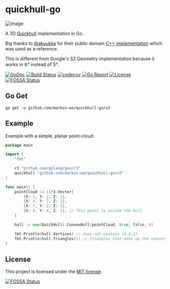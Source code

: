 # quickhull-go

![image](https://user-images.githubusercontent.com/5138316/119959867-4c400700-bf9c-11eb-9fae-3db3d5176fc6.png)

A 3D [Quickhull](https://en.wikipedia.org/wiki/Quickhull) implementation in Go.

Big thanks to [@akuukka](https://github.com/akuukka) for their public domain [C++ implementation](https://github.com/akuukka/quickhull) which was used as a reference.

This is different from Google's S2 Geometry implementation because it works in ℝ³ instead of S².

[![GoDoc](https://godoc.org/github.com/markus-wa/quickhull-go?status.svg)](https://godoc.org/github.com/markus-wa/quickhull-go)
[![Build Status](https://travis-ci.org/markus-wa/quickhull-go.svg?branch=master)](https://travis-ci.org/markus-wa/quickhull-go)
[![codecov](https://codecov.io/gh/markus-wa/quickhull-go/branch/master/graph/badge.svg)](https://codecov.io/gh/markus-wa/quickhull-go)
[![Go Report](https://goreportcard.com/badge/github.com/markus-wa/quickhull-go)](https://goreportcard.com/report/github.com/markus-wa/quickhull-go)
[![License](https://img.shields.io/badge/license-MIT-blue.svg?style=flat)](LICENSE.md)
[![FOSSA Status](https://app.fossa.io/api/projects/git%2Bgithub.com%2Fmarkus-wa%2Fquickhull-go.svg?type=shield)](https://app.fossa.io/projects/git%2Bgithub.com%2Fmarkus-wa%2Fquickhull-go?ref=badge_shield)

## Go Get

	go get -u github.com/markus-wa/quickhull-go/v2

## Example

Example with a simple, planar point-cloud.

```go
package main

import (
	"fmt"

	r3 "github.com/golang/geo/r3"
	quickhull "github.com/markus-wa/quickhull-go/v2"
)

func main() {
	pointCloud := []r3.Vector{
		{X: 1, Y: 2, Z: 1},
		{X: 4, Y: 7, Z: 1},
		{X: 7, Y: 2, Z: 1},
		{X: 4, Y: 4, Z: 1}, // This point is inside the hull
	}

	hull := new(QuickHull).ConvexHull(pointCloud, true, false, 0)

	fmt.Println(hull.Vertices) // does not contain (4,4,1)
	fmt.Println(hull.Triangles()) // triangles that make up the convex hull - [][3]r3.Vector, where each vector is a corner of the triangle
}
```


## License

This project is licensed under the [MIT license](LICENSE.md).

[![FOSSA Status](https://app.fossa.io/api/projects/git%2Bgithub.com%2Fmarkus-wa%2Fquickhull-go.svg?type=large)](https://app.fossa.io/projects/git%2Bgithub.com%2Fmarkus-wa%2Fquickhull-go?ref=badge_large)
